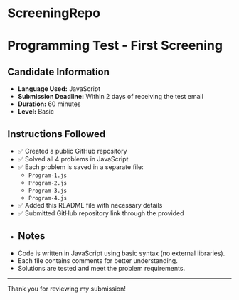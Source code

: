 # ScreeningRepo
# Programming Test - First Screening

## Candidate Information
- **Language Used:** JavaScript
- **Submission Deadline:** Within 2 days of receiving the test email
- **Duration:** 60 minutes
- **Level:** Basic

## Instructions Followed
- ✅ Created a public GitHub repository
- ✅ Solved all 4 problems in JavaScript
- ✅ Each problem is saved in a separate file:
  - `Program-1.js`
  - `Program-2.js`
  - `Program-3.js`
  - `Program-4.js`
- ✅ Added this README file with necessary details
-  ✅ Submitted GitHub repository link through the provided
-  ## Notes
- Code is written in JavaScript using basic syntax (no external libraries).
- Each file contains comments for better understanding.
- Solutions are tested and meet the problem requirements.

---

Thank you for reviewing my submission!

